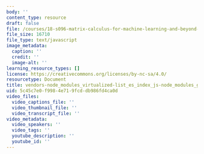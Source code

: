 ```yaml
---
body: ''
content_type: resource
draft: false
file: /courses/18-s096-matrix-calculus-for-machine-learning-and-beyond-january-iap-2022/vendors-node_modules_virtualized-list_es_index_js-node_modules_github_template-parts_lib_index_js-17ccfc4926a4.js
file_size: 16710
file_type: text/javascript
image_metadata:
  caption: ''
  credit: ''
  image-alt: ''
learning_resource_types: []
license: https://creativecommons.org/licenses/by-nc-sa/4.0/
resourcetype: Document
title: vendors-node_modules_virtualized-list_es_index_js-node_modules_github_template-parts_lib_index_js-17ccfc4926a4.js
uid: 5c45c7e0-f998-4e71-9fcd-db986fd4ca0d
video_files:
  video_captions_file: ''
  video_thumbnail_file: ''
  video_transcript_file: ''
video_metadata:
  video_speakers: ''
  video_tags: ''
  youtube_description: ''
  youtube_id: ''
---
```

